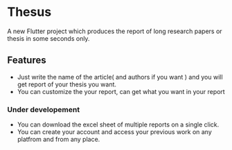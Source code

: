 # Thesus

A new Flutter project which produces the report of long research papers or thesis in some seconds only.

## Features

* Just write the name of the article( and authors if you want )  and you will get report of your thesis you want.
* You can customize the your report, can get what you want in your report

### Under developement

*  You can download the excel sheet of multiple reports on a single click.
*  You can create your account and access your previous work on any  platfrom and from any place.

